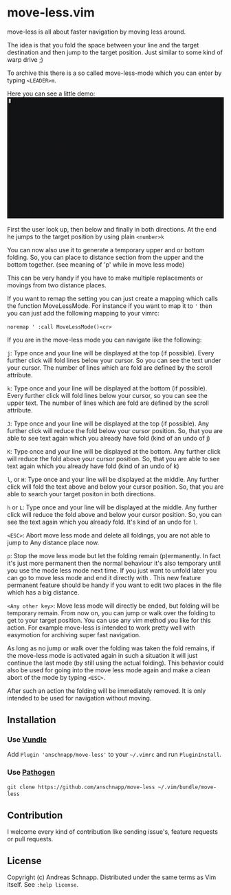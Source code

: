 # move-less.vim

move-less is all about faster navigation by moving less around.

The idea is that you fold the space between your line and the target destination and then jump to the target position. Just similar to some kind of warp drive ;) 

To archive this there is a so called move-less-mode which you can enter by typing `<LEADER>m`.




Here you can see a little demo:
![move-less demonstration](https://raw.githubusercontent.com/anschnapp/hostGifsForReadmeOtherProjects/master/move-less-demo.gif)

First the user look up, then below and finally in both directions.
At the end he jumps to the target position by using plain `<number>k`

You can now also use it to generate a temporary upper and or bottom folding. So, you can place to distance section from the upper and the bottom together. (see meaning of 'p' while in move less mode)

This can be very handy if you have to make multiple replacements or movings from two distance places. 

If you want to remap the setting you can just create a mapping which calls the function MoveLessMode.
For instance if you want to map it to `'` then you can just add the following mapping to your vimrc:

`noremap ' :call MoveLessMode()<cr>`

If you are in the move-less mode you can navigate like the following:

`j`: Type once and your line will be displayed at the top (if possible). Every further click will fold lines below your cursor. So you can see the text under your cursor. The number of lines which are fold are defined by the scroll attribute.

`k`: Type once and your line will be displayed at the bottom (if possible). Every further click will fold lines below your cursor, so you can see the upper text. The number of lines which are fold are defined by the scroll attribute.

`J`: Type once and your line will be displayed at the top (if possible). Any further click will reduce the fold below your cursor position. So, that you are able to see text again which you already have fold (kind of an undo of j)

`K`: Type once and your line will be displayed at the bottom. Any further click will reduce the fold above your cursor position. So, that you are able to see text again which you already have fold (kind of an undo of k)

`l`, or `H`: Type once and your line will be displayed at the middle. Any further click will fold the text above and below your cursor position. So, that you are able to search your target positon in both directions.

`h` or `L`: Type once and your line will be displayed at the middle. Any further click will reduce the fold above and below your cursor position. So, you can see the text again which you already fold. It's kind of an undo for `l`.

`<ESC>`: Abort move less mode and delete all foldings, you are not able to jump to Any distance place now.

`p`: Stop the move less mode but let the folding remain (p)ermanently. In fact it's just more permanent then the normal behaviour it's also temporary until you use the mode less mode next time.
If you just want to unfold later you can go to move less mode and end it directly with <ESC>. This new feature permanent feature should be handy if you want to edit two places in the file which has a big distance.

`<Any other key>`: Move less mode will directly be ended, but folding will be temporary remain. From now on, you can jump or walk over the folding to get to your target position. You can use any vim method you like for this action. For example move-less is intended to work pretty well with easymotion for archiving super fast navigation.

As long as no jump or walk over the folding was taken the fold remains, if the move-less mode is activated again in such a situation it will just continue the last mode (by still using the actual folding). 
This behavior could also be used for going into the move less mode again and make a clean abort of the mode by typing `<ESC>`.


After such an action the folding will be immediately removed. It is only intended to be used for navigation without moving.

## Installation

### Use [Vundle](https://github.com/gmarik/Vundle.vim)

Add `Plugin 'anschnapp/move-less'` to your `~/.vimrc` and run `PluginInstall`.

### Use [Pathogen](https://github.com/tpope/vim-pathogen)
```
git clone https://github.com/anschnapp/move-less ~/.vim/bundle/move-less
```

## Contribution
I welcome every kind of contribution like sending issue's, feature requests or pull requests.

## License
Copyright (c) Andreas Schnapp.  Distributed under the same terms as Vim itself.
See `:help license`.
